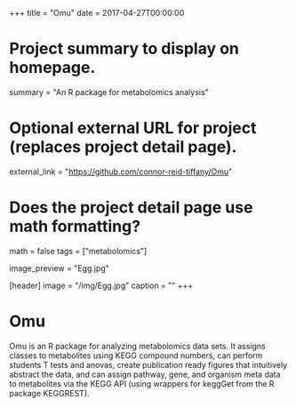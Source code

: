 +++
title = "Omu"
date = 2017-04-27T00:00:00

# Project summary to display on homepage.
summary = "An R package for metabolomics analysis"

# Optional external URL for project (replaces project detail page).
external_link = "https://github.com/connor-reid-tiffany/Omu"

# Does the project detail page use math formatting?
math = false
tags = ["metabolomics"]

image_preview = "Egg.jpg"

[header]
image = "/img/Egg.jpg"
caption = ""
+++

# Omu

Omu is an R package for analyzing metabolomics data sets. It assigns classes to metabolites using KEGG compound numbers, can perform students T tests and anovas, create publication ready figures that intuitively abstract the data, and can assign pathway, gene, and organism meta data to metabolites via the KEGG API (using wrappers for keggGet from the R package KEGGREST).
